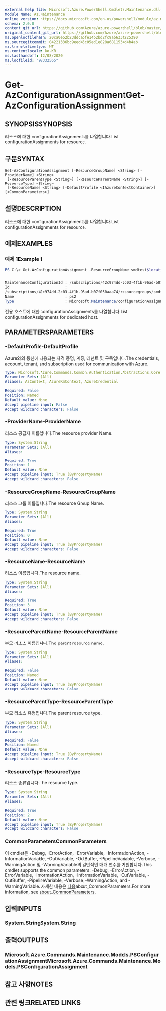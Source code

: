 ```yaml
---
external help file: Microsoft.Azure.PowerShell.Cmdlets.Maintenance.dll-Help.xml
Module Name: Az.Maintenance
online version: https://docs.microsoft.com/en-us/powershell/module/az.maintenance/get-azconfigurationassignment
schema: 2.0.0
content_git_url: https://github.com/Azure/azure-powershell/blob/master/src/Maintenance/Maintenance/help/Get-AzConfigurationAssignment.md
original_content_git_url: https://github.com/Azure/azure-powershell/blob/master/src/Maintenance/Maintenance/help/Get-AzConfigurationAssignment.md
ms.openlocfilehash: 20ca0e52b23ddcabfe14b2bd2fc9ab633f225390
ms.sourcegitcommit: 04221336bc9eed46c05ed1e828a6811534d4b4ab
ms.translationtype: MT
ms.contentlocale: ko-KR
ms.lasthandoff: 12/08/2020
ms.locfileid: "98332565"
---
```

# <span data-ttu-id="36cfa-101">Get-AzConfigurationAssignment</span><span class="sxs-lookup"><span data-stu-id="36cfa-101">Get-AzConfigurationAssignment</span></span>

## <span data-ttu-id="36cfa-102">SYNOPSIS</span><span class="sxs-lookup"><span data-stu-id="36cfa-102">SYNOPSIS</span></span>
<span data-ttu-id="36cfa-103">리소스에 대한 configurationAssignments를 나열합니다.</span><span class="sxs-lookup"><span data-stu-id="36cfa-103">List configurationAssignments for resource.</span></span>

## <span data-ttu-id="36cfa-104">구문</span><span class="sxs-lookup"><span data-stu-id="36cfa-104">SYNTAX</span></span>

```
Get-AzConfigurationAssignment [-ResourceGroupName] <String> [-ProviderName] <String>
 [-ResourceParentType <String>] [-ResourceParentName <String>] [-ResourceType] <String>
 [-ResourceName] <String> [-DefaultProfile <IAzureContextContainer>] [<CommonParameters>]
```

## <span data-ttu-id="36cfa-105">설명</span><span class="sxs-lookup"><span data-stu-id="36cfa-105">DESCRIPTION</span></span>
<span data-ttu-id="36cfa-106">리소스에 대한 configurationAssignments를 나열합니다.</span><span class="sxs-lookup"><span data-stu-id="36cfa-106">List configurationAssignments for resource.</span></span>

## <span data-ttu-id="36cfa-107">예제</span><span class="sxs-lookup"><span data-stu-id="36cfa-107">EXAMPLES</span></span>

### <span data-ttu-id="36cfa-108">예제 1</span><span class="sxs-lookup"><span data-stu-id="36cfa-108">Example 1</span></span>
```powershell
PS C:\> Get-AzConfigurationAssignment -ResourceGroupName smdtest$location -ResourceParentType hostGroups -ResourceParentName smddhg$location -ResourceType hosts -ResourceName smddh$location -ProviderName Microsoft.Compute


MaintenanceConfigurationId : /subscriptions/42c974dd-2c03-4f1b-96ad-b07f050aaa74/resourcegroups/ps1/providers/Microsoft.Maintenance/maintenanceConfigurations/ps2
Id                         :
/subscriptions/42c974dd-2c03-4f1b-96ad-b07f050aaa74/resourcegroups/smdtestwestus2/providers/Microsoft.Compute/hostGroups/smddhgwestus2/hosts/smddhwestus2/providers/Microsoft.Maintenance/configurationAssignments/ps2
Name                       : ps2
Type                       : Microsoft.Maintenance/configurationAssignments
```

<span data-ttu-id="36cfa-109">전용 호스트에 대한 configurationAssignments를 나열합니다.</span><span class="sxs-lookup"><span data-stu-id="36cfa-109">List configurationAssignments for dedicated host.</span></span>

## <span data-ttu-id="36cfa-110">PARAMETERS</span><span class="sxs-lookup"><span data-stu-id="36cfa-110">PARAMETERS</span></span>

### <span data-ttu-id="36cfa-111">-DefaultProfile</span><span class="sxs-lookup"><span data-stu-id="36cfa-111">-DefaultProfile</span></span>
<span data-ttu-id="36cfa-112">Azure와의 통신에 사용되는 자격 증명, 계정, 테넌트 및 구독입니다.</span><span class="sxs-lookup"><span data-stu-id="36cfa-112">The credentials, account, tenant, and subscription used for communication with Azure.</span></span>

```yaml
Type: Microsoft.Azure.Commands.Common.Authentication.Abstractions.Core.IAzureContextContainer
Parameter Sets: (All)
Aliases: AzContext, AzureRmContext, AzureCredential

Required: False
Position: Named
Default value: None
Accept pipeline input: False
Accept wildcard characters: False
```

### <span data-ttu-id="36cfa-113">-ProviderName</span><span class="sxs-lookup"><span data-stu-id="36cfa-113">-ProviderName</span></span>
<span data-ttu-id="36cfa-114">리소스 공급자 이름입니다.</span><span class="sxs-lookup"><span data-stu-id="36cfa-114">The resource provider Name.</span></span>

```yaml
Type: System.String
Parameter Sets: (All)
Aliases:

Required: True
Position: 1
Default value: None
Accept pipeline input: True (ByPropertyName)
Accept wildcard characters: False
```

### <span data-ttu-id="36cfa-115">-ResourceGroupName</span><span class="sxs-lookup"><span data-stu-id="36cfa-115">-ResourceGroupName</span></span>
<span data-ttu-id="36cfa-116">리소스 그룹 이름입니다.</span><span class="sxs-lookup"><span data-stu-id="36cfa-116">The resource Group Name.</span></span>

```yaml
Type: System.String
Parameter Sets: (All)
Aliases:

Required: True
Position: 0
Default value: None
Accept pipeline input: True (ByPropertyName)
Accept wildcard characters: False
```

### <span data-ttu-id="36cfa-117">-ResourceName</span><span class="sxs-lookup"><span data-stu-id="36cfa-117">-ResourceName</span></span>
<span data-ttu-id="36cfa-118">리소스 이름입니다.</span><span class="sxs-lookup"><span data-stu-id="36cfa-118">The resource name.</span></span>

```yaml
Type: System.String
Parameter Sets: (All)
Aliases:

Required: True
Position: 3
Default value: None
Accept pipeline input: True (ByPropertyName)
Accept wildcard characters: False
```

### <span data-ttu-id="36cfa-119">-ResourceParentName</span><span class="sxs-lookup"><span data-stu-id="36cfa-119">-ResourceParentName</span></span>
<span data-ttu-id="36cfa-120">부모 리소스 이름입니다.</span><span class="sxs-lookup"><span data-stu-id="36cfa-120">The parent resource name.</span></span>

```yaml
Type: System.String
Parameter Sets: (All)
Aliases:

Required: False
Position: Named
Default value: None
Accept pipeline input: True (ByPropertyName)
Accept wildcard characters: False
```

### <span data-ttu-id="36cfa-121">-ResourceParentType</span><span class="sxs-lookup"><span data-stu-id="36cfa-121">-ResourceParentType</span></span>
<span data-ttu-id="36cfa-122">부모 리소스 유형입니다.</span><span class="sxs-lookup"><span data-stu-id="36cfa-122">The parent resource type.</span></span>

```yaml
Type: System.String
Parameter Sets: (All)
Aliases:

Required: False
Position: Named
Default value: None
Accept pipeline input: True (ByPropertyName)
Accept wildcard characters: False
```

### <span data-ttu-id="36cfa-123">-ResourceType</span><span class="sxs-lookup"><span data-stu-id="36cfa-123">-ResourceType</span></span>
<span data-ttu-id="36cfa-124">리소스 종류입니다.</span><span class="sxs-lookup"><span data-stu-id="36cfa-124">The resource type.</span></span>

```yaml
Type: System.String
Parameter Sets: (All)
Aliases:

Required: True
Position: 2
Default value: None
Accept pipeline input: True (ByPropertyName)
Accept wildcard characters: False
```

### <span data-ttu-id="36cfa-125">CommonParameters</span><span class="sxs-lookup"><span data-stu-id="36cfa-125">CommonParameters</span></span>
<span data-ttu-id="36cfa-126">이 cmdlet은 -Debug, -ErrorAction, -ErrorVariable, -InformationAction, -InformationVariable, -OutVariable, -OutBuffer, -PipelineVariable, -Verbose, -WarningAction 및 -WarningVariable의 일반적인 매개 변수를 지원합니다.</span><span class="sxs-lookup"><span data-stu-id="36cfa-126">This cmdlet supports the common parameters: -Debug, -ErrorAction, -ErrorVariable, -InformationAction, -InformationVariable, -OutVariable, -OutBuffer, -PipelineVariable, -Verbose, -WarningAction, and -WarningVariable.</span></span> <span data-ttu-id="36cfa-127">자세한 내용은 [다음](http://go.microsoft.com/fwlink/?LinkID=113216)about_CommonParameters.</span><span class="sxs-lookup"><span data-stu-id="36cfa-127">For more information, see [about_CommonParameters](http://go.microsoft.com/fwlink/?LinkID=113216).</span></span>

## <span data-ttu-id="36cfa-128">입력</span><span class="sxs-lookup"><span data-stu-id="36cfa-128">INPUTS</span></span>

### <span data-ttu-id="36cfa-129">System.String</span><span class="sxs-lookup"><span data-stu-id="36cfa-129">System.String</span></span>

## <span data-ttu-id="36cfa-130">출력</span><span class="sxs-lookup"><span data-stu-id="36cfa-130">OUTPUTS</span></span>

### <span data-ttu-id="36cfa-131">Microsoft.Azure.Commands.Maintenance.Models.PSConfigurationAssignment</span><span class="sxs-lookup"><span data-stu-id="36cfa-131">Microsoft.Azure.Commands.Maintenance.Models.PSConfigurationAssignment</span></span>

## <span data-ttu-id="36cfa-132">참고 사항</span><span class="sxs-lookup"><span data-stu-id="36cfa-132">NOTES</span></span>

## <span data-ttu-id="36cfa-133">관련 링크</span><span class="sxs-lookup"><span data-stu-id="36cfa-133">RELATED LINKS</span></span>
